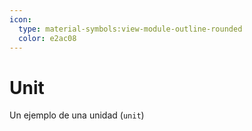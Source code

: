 ```yaml
---
icon: 
  type: material-symbols:view-module-outline-rounded
  color: e2ac08 
---
```

# Unit
Un ejemplo de una unidad (`unit`)

